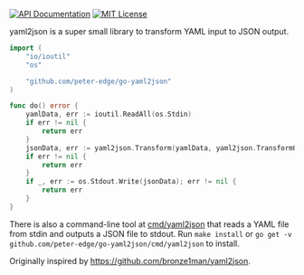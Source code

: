 [![API Documentation](http://img.shields.io/badge/api-Godoc-blue.svg?style=flat-square)](https://godoc.org/github.com/peter-edge/go-yaml2json)
[![MIT License](http://img.shields.io/badge/license-MIT-blue.svg?style=flat-square)](https://github.com/peter-edge/go-yaml2json/blob/master/LICENSE)

yaml2json is a super small library to transform YAML input to JSON output.

```go
import (
	"io/ioutil"
	"os"

	"github.com/peter-edge/go-yaml2json"
)

func do() error {
	yamlData, err := ioutil.ReadAll(os.Stdin)
	if err != nil {
		return err
	}
	jsonData, err := yaml2json.Transform(yamlData, yaml2json.TransformOptions{Pretty: true})
	if err != nil {
		return err
	}
	if _, err := os.Stdout.Write(jsonData); err != nil {
		return err
	}
}
```

There is also a command-line tool at [cmd/yaml2json](cmd/yaml2json) that reads a YAML file from stdin and outputs
a JSON file to stdout. Run `make install` or `go get -v github.com/peter-edge/go-yaml2json/cmd/yaml2json` to install.

Originally inspired by https://github.com/bronze1man/yaml2json.
